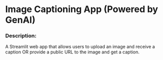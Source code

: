 # Image Captioning App (Powered by GenAI)

### Description:

A Streamlit web app that allows users to upload an image and receive a caption OR provide a public URL to the image and get a caption.
